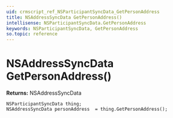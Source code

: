```yaml
---
uid: crmscript_ref_NSParticipantSyncData_GetPersonAddress
title: NSAddressSyncData GetPersonAddress()
intellisense: NSParticipantSyncData.GetPersonAddress
keywords: NSParticipantSyncData, GetPersonAddress
so.topic: reference
---
```


# NSAddressSyncData GetPersonAddress()

**Returns:** NSAddressSyncData

```crmscript
NSParticipantSyncData thing;
NSAddressSyncData personAddress  = thing.GetPersonAddress();
```

